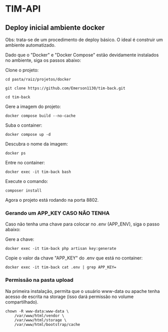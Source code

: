 # TIM-API

## Deploy inicial ambiente docker

Obs: trata-se de um procedimento de deploy básico. O ideal é construir um ambiente automatizado.

Dado que o "Docker" e "Docker Compose" estão devidamente instalados no ambiente, siga os passos abaixo:

Clone o projeto:

```shell
cd pasta/raiz/projetos/docker

git clone https://github.com/Emerson1130/tim-back.git

cd tim-back
```

Gere a imagem do projeto:

```shell
docker compose build --no-cache
```
Suba o container:

```shell
docker compose up -d 
```
Descubra o nome da imagem:
```shell
docker ps
```

Entre no container:
```shell
docker exec -it tim-back bash
```

Execute o comando:
```shell
composer install
```

Agora o projeto está rodando na porta 8802.

### Gerando um APP_KEY CASO NÃO TENHA

Caso não tenha uma chave para colocar no .env (APP_ENV), siga o passo abaixo:

Gere a chave:

```shell
docker exec -it tim-back php artisan key:generate
```

Copie o valor da chave "APP_KEY" do .env que está no container:

```shell
docker exec -it tim-back cat .env | grep APP_KEY=
```

### Permissão na pasta upload

Na primeira instalação, permita que o usuário www-data ou apache tenha acesso de escrita na storage (isso dará permissão
no volume compartilhado).

```shell
chown -R www-data:www-data \
    /var/www/html/vendor \
    /var/www/html/storage \
    /var/www/html/bootstrap/cache
```

